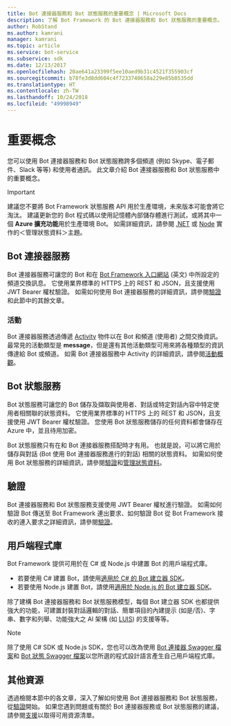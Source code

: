 ```yaml
---
title: Bot 連接器服務和 Bot 狀態服務的重要概念 | Microsoft Docs
description: 了解 Bot Framework 的 Bot 連接器服務和 Bot 狀態服務的重要概念。
author: RobStand
ms.author: kamrani
manager: kamrani
ms.topic: article
ms.service: bot-service
ms.subservice: sdk
ms.date: 12/13/2017
ms.openlocfilehash: 20ae641a23399f5ee10aed9b31c4521f355903cf
ms.sourcegitcommit: b78fe3d8dd604c4f7233740658a229e85b8535dd
ms.translationtype: HT
ms.contentlocale: zh-TW
ms.lasthandoff: 10/24/2018
ms.locfileid: "49998949"
---
```

# <a name="key-concepts"></a>重要概念

您可以使用 Bot 連接器服務和 Bot 狀態服務跨多個頻道 (例如 Skype、電子郵件、Slack 等等) 和使用者通訊。 此文章介紹 Bot 連接器服務和 Bot 狀態服務中的重要概念。

> [!IMPORTANT]
> 建議您不要將 Bot Framework 狀態服務 API 用於生產環境，未來版本可能會將它淘汰。 建議更新您的 Bot 程式碼以使用記憶體內部儲存體進行測試，或將其中一個 **Azure 擴充功能**用於生產環境 Bot。 如需詳細資訊，請參閱 [.NET](~/dotnet/bot-builder-dotnet-state.md) 或 [Node](~/nodejs/bot-builder-nodejs-state.md) 實作的＜管理狀態資料＞主題。

## <a name="bot-connector-service"></a>Bot 連接器服務

Bot 連接器服務可讓您的 Bot 和在 <a href="https://dev.botframework.com/" target="_blank">Bot Framework 入口網站</a> \(英文\) 中所設定的頻道交換訊息。 它使用業界標準的 HTTPS 上的 REST 和 JSON，且支援使用 JWT Bearer 權杖驗證。 如需如何使用 Bot 連接器服務的詳細資訊，請參閱[驗證](bot-framework-rest-connector-authentication.md)和此節中的其餘文章。

### <a name="activity"></a>活動

Bot 連接器服務透過傳遞 [Activity][Activity] 物件以在 Bot 和頻道 (使用者) 之間交換資訊。 最常見的活動類型是 **message**，但是還有其他活動類型可用來將各種類型的資訊傳達給 Bot 或頻道。 如需 Bot 連接器服務中 Activity 的詳細資訊，請參閱[活動概觀](bot-framework-rest-connector-activities.md)。

## <a name="bot-state-service"></a>Bot 狀態服務

Bot 狀態服務可讓您的 Bot 儲存及擷取與使用者、對話或特定對話內容中特定使用者相關聯的狀態資料。 它使用業界標準的 HTTPS 上的 REST 和 JSON，且支援使用 JWT Bearer 權杖驗證。 您使用 Bot 狀態服務儲存的任何資料都會儲存在 Azure 中，並且待用加密。

Bot 狀態服務只有在和 Bot 連接器服務搭配時才有用。 也就是說，可以將它用於儲存與對話 (Bot 使用 Bot 連接器服務進行的對話) 相關的狀態資料。 如需如何使用 Bot 狀態服務的詳細資訊，請參閱[驗證](bot-framework-rest-connector-authentication.md)和[管理狀態資料](bot-framework-rest-state.md)。

## <a name="authentication"></a>驗證

Bot 連接器服務和 Bot 狀態服務支援使用 JWT Bearer 權杖進行驗證。 如需如何驗證 Bot 傳送至 Bot Framework 連出要求、如何驗證 Bot 從 Bot Framework 接收的連入要求之詳細資訊，請參閱[驗證](bot-framework-rest-connector-authentication.md)。 

## <a name="client-libraries"></a>用戶端程式庫

Bot Framework 提供可用於在 C# 或 Node.js 中建置 Bot 的用戶端程式庫。 

- 若要使用 C# 建置 Bot，請使用[適用於 C# 的 Bot 建立器 SDK](../dotnet/bot-builder-dotnet-overview.md)。 
- 若要使用 Node.js 建置 Bot，請使用[適用於 Node.js 的 Bot 建立器 SDK](../nodejs/index.md)。 

除了建構 Bot 連接器服務和 Bot 狀態服務模型，每個 Bot 建立器 SDK 也都提供強大的功能，可建置封裝對話邏輯的對話、簡單項目的內建提示 (如是/否)、字串、數字和列舉、功能強大之 AI 架構 (如 <a href="https://www.luis.ai/" target="_blank">LUIS</a>) 的支援等等。 

> [!NOTE]
> 除了使用 C# SDK 或 Node.js SDK，您也可以改為使用 <a href="https://raw.githubusercontent.com/Microsoft/BotBuilder/master/CSharp/Library/Microsoft.Bot.Connector.Shared/Swagger/ConnectorAPI.json" target="_blank">Bot 連接器 Swagger 檔案</a>和 <a href="https://raw.githubusercontent.com/Microsoft/BotBuilder/master/CSharp/Library/Microsoft.Bot.Connector.Shared/Swagger/StateAPI.json" target="_blank">Bot 狀態 Swagger 檔案</a>以您所選的程式設計語言產生自己用戶端程式庫。

## <a name="additional-resources"></a>其他資源

透過檢閱本節中的各文章，深入了解如何使用 Bot 連接器服務和 Bot 狀態服務，從[驗證](bot-framework-rest-connector-authentication.md)開始。 如果您遇到問題或有關於 Bot 連接器服務或 Bot 狀態服務的建議，請參閱[支援](../bot-service-resources-links-help.md)以取得可用資源清單。 

[Activity]: bot-framework-rest-connector-api-reference.md#activity-object